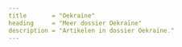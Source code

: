 ```yaml
---
title       = "Oekraïne"
heading     = "Meer dossier Oekraïne"
description = "Artikelen in dossier Oekraïne."
---
```

